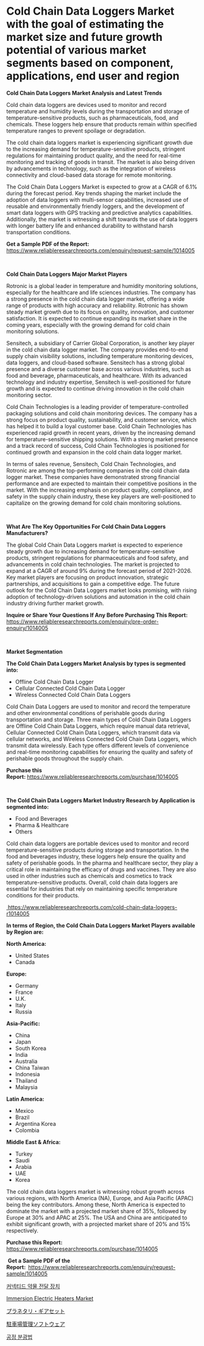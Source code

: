 <p><h1>Cold Chain Data Loggers Market with the goal of estimating the market size and future growth potential of various market segments based on component, applications, end user and region</h1></p><p><strong>Cold Chain Data Loggers Market Analysis and Latest Trends</strong></p>
<p><p>Cold chain data loggers are devices used to monitor and record temperature and humidity levels during the transportation and storage of temperature-sensitive products, such as pharmaceuticals, food, and chemicals. These loggers help ensure that products remain within specified temperature ranges to prevent spoilage or degradation.</p><p>The cold chain data loggers market is experiencing significant growth due to the increasing demand for temperature-sensitive products, stringent regulations for maintaining product quality, and the need for real-time monitoring and tracking of goods in transit. The market is also being driven by advancements in technology, such as the integration of wireless connectivity and cloud-based data storage for remote monitoring.</p><p>The Cold Chain Data Loggers Market is expected to grow at a CAGR of 6.1% during the forecast period. Key trends shaping the market include the adoption of data loggers with multi-sensor capabilities, increased use of reusable and environmentally friendly loggers, and the development of smart data loggers with GPS tracking and predictive analytics capabilities. Additionally, the market is witnessing a shift towards the use of data loggers with longer battery life and enhanced durability to withstand harsh transportation conditions.</p></p>
<p><strong>Get a Sample PDF of the Report:&nbsp;</strong> <a href="https://www.reliableresearchreports.com/enquiry/request-sample/1014005">https://www.reliableresearchreports.com/enquiry/request-sample/1014005</a></p>
<p>&nbsp;</p>
<p><strong>Cold Chain Data Loggers Major Market Players</strong></p>
<p><p>Rotronic is a global leader in temperature and humidity monitoring solutions, especially for the healthcare and life sciences industries. The company has a strong presence in the cold chain data logger market, offering a wide range of products with high accuracy and reliability. Rotronic has shown steady market growth due to its focus on quality, innovation, and customer satisfaction. It is expected to continue expanding its market share in the coming years, especially with the growing demand for cold chain monitoring solutions.</p><p>Sensitech, a subsidiary of Carrier Global Corporation, is another key player in the cold chain data logger market. The company provides end-to-end supply chain visibility solutions, including temperature monitoring devices, data loggers, and cloud-based software. Sensitech has a strong global presence and a diverse customer base across various industries, such as food and beverage, pharmaceuticals, and healthcare. With its advanced technology and industry expertise, Sensitech is well-positioned for future growth and is expected to continue driving innovation in the cold chain monitoring sector.</p><p>Cold Chain Technologies is a leading provider of temperature-controlled packaging solutions and cold chain monitoring devices. The company has a strong focus on product quality, sustainability, and customer service, which has helped it to build a loyal customer base. Cold Chain Technologies has experienced rapid growth in recent years, driven by the increasing demand for temperature-sensitive shipping solutions. With a strong market presence and a track record of success, Cold Chain Technologies is positioned for continued growth and expansion in the cold chain data logger market.</p><p>In terms of sales revenue, Sensitech, Cold Chain Technologies, and Rotronic are among the top-performing companies in the cold chain data logger market. These companies have demonstrated strong financial performance and are expected to maintain their competitive positions in the market. With the increasing emphasis on product quality, compliance, and safety in the supply chain industry, these key players are well-positioned to capitalize on the growing demand for cold chain monitoring solutions.</p></p>
<p>&nbsp;</p>
<p><strong>What Are The Key Opportunities For Cold Chain Data Loggers Manufacturers?</strong></p>
<p><p>The global Cold Chain Data Loggers market is expected to experience steady growth due to increasing demand for temperature-sensitive products, stringent regulations for pharmaceuticals and food safety, and advancements in cold chain technologies. The market is projected to expand at a CAGR of around 9% during the forecast period of 2021-2026. Key market players are focusing on product innovation, strategic partnerships, and acquisitions to gain a competitive edge. The future outlook for the Cold Chain Data Loggers market looks promising, with rising adoption of technology-driven solutions and automation in the cold chain industry driving further market growth.</p></p>
<p><strong>Inquire or Share Your Questions If Any Before Purchasing This Report:</strong> <a href="https://www.reliableresearchreports.com/enquiry/pre-order-enquiry/1014005">https://www.reliableresearchreports.com/enquiry/pre-order-enquiry/1014005</a></p>
<p>&nbsp;</p>
<p><strong>Market Segmentation</strong></p>
<p><strong>The Cold Chain Data Loggers Market Analysis by types is segmented into:</strong></p>
<p><ul><li>Offline Cold Chain Data Logger</li><li>Cellular Connected Cold Chain Data Logger</li><li>Wireless Connected Cold Chain Data Loggers</li></ul></p>
<p><p>Cold Chain Data Loggers are used to monitor and record the temperature and other environmental conditions of perishable goods during transportation and storage. Three main types of Cold Chain Data Loggers are Offline Cold Chain Data Loggers, which require manual data retrieval, Cellular Connected Cold Chain Data Loggers, which transmit data via cellular networks, and Wireless Connected Cold Chain Data Loggers, which transmit data wirelessly. Each type offers different levels of convenience and real-time monitoring capabilities for ensuring the quality and safety of perishable goods throughout the supply chain.</p></p>
<p><strong>Purchase this Report:&nbsp;</strong><a href="https://www.reliableresearchreports.com/purchase/1014005">https://www.reliableresearchreports.com/purchase/1014005</a></p>
<p>&nbsp;</p>
<p><strong>The Cold Chain Data Loggers Market Industry Research by Application is segmented into:</strong></p>
<p><ul><li>Food and Beverages</li><li>Pharma & Healthcare</li><li>Others</li></ul></p>
<p><p>Cold chain data loggers are portable devices used to monitor and record temperature-sensitive products during storage and transportation. In the food and beverages industry, these loggers help ensure the quality and safety of perishable goods. In the pharma and healthcare sector, they play a critical role in maintaining the efficacy of drugs and vaccines. They are also used in other industries such as chemicals and cosmetics to track temperature-sensitive products. Overall, cold chain data loggers are essential for industries that rely on maintaining specific temperature conditions for their products.</p></p>
<p><a href="https://www.reliableresearchreports.com/cold-chain-data-loggers-r1014005">&nbsp;https://www.reliableresearchreports.com/cold-chain-data-loggers-r1014005</a></p>
<p><strong>In terms of Region, the Cold Chain Data Loggers Market Players available by Region are:</strong></p>
<p>
    <p> <strong> North America: </strong>
        <ul>
            <li>United States</li>
            <li>Canada</li>
        </ul>
        </p> 
    <p> <strong> Europe: </strong>
        <ul>
            <li>Germany</li>
            <li>France</li>
            <li>U.K.</li>
            <li>Italy</li>
            <li>Russia</li>
        </ul>
        </p> 
    <p> <strong> Asia-Pacific: </strong>
        <ul>
            <li>China</li>
            <li>Japan</li>
            <li>South Korea</li>
            <li>India</li>
            <li>Australia</li>
            <li>China Taiwan</li>
            <li>Indonesia</li>
            <li>Thailand</li>
            <li>Malaysia</li>
        </ul>
        </p> 
    <p> <strong> Latin America: </strong>
        <ul>
            <li>Mexico</li>
            <li>Brazil</li>
            <li>Argentina Korea</li>
            <li>Colombia</li>
        </ul>
        </p> 
    <p> <strong> Middle East & Africa: </strong>
        <ul>
            <li>Turkey</li>
            <li>Saudi</li>
            <li>Arabia</li>
            <li>UAE</li>
            <li>Korea</li>
        </ul>
    </p>
    </p>
<p><p>The cold chain data loggers market is witnessing robust growth across various regions, with North America (NA), Europe, and Asia Pacific (APAC) being the key contributors. Among these, North America is expected to dominate the market with a projected market share of 35%, followed by Europe at 30% and APAC at 25%. The USA and China are anticipated to exhibit significant growth, with a projected market share of 20% and 15% respectively.</p></p>
<p><strong>Purchase this Report: </strong><a href="https://www.reliableresearchreports.com/purchase/1014005">https://www.reliableresearchreports.com/purchase/1014005</a></p>
<p>&nbsp;<strong>Get a Sample PDF of the Report:&nbsp;&nbsp;</strong><a href="https://www.reliableresearchreports.com/enquiry/request-sample/1014005">https://www.reliableresearchreports.com/enquiry/request-sample/1014005</a></p>
<p><strong></strong></p>
<p><p><a href="https://github.com/RichardLueilwitz787/Market-Research-Report-List-1/blob/main/515336226963.md">커넥티드 약물 전달 장치</a></p><p><a href="https://github.com/Sherrillcrooksxa8i18ucf2m/Market-Research-Report-List-2/blob/main/immersion-electric-heaters-market.md">Immersion Electric Heaters Market</a></p><p><a href="https://github.com/JacksonWiza1924/Market-Research-Report-List-1/blob/main/414034829249.md">プラネタリ・ギアセット</a></p><p><a href="https://medium.com/@ronaldowens626/%E9%A7%90%E8%BB%8A%E5%A0%B4%E7%AE%A1%E7%90%86%E3%82%BD%E3%83%95%E3%83%88%E3%82%A6%E3%82%A7%E3%82%A2%E5%B8%82%E5%A0%B4%E3%81%AE%E8%A6%8F%E6%A8%A1-%E5%B8%82%E5%A0%B4%E5%8B%95%E5%90%91%E3%81%A8%E5%B8%82%E5%A0%B4%E4%BA%88%E6%B8%AC-2024%E5%B9%B4%E3%81%8B%E3%82%892031%E5%B9%B4-05a56aa5eb2c">駐車場管理ソフトウェア</a></p><p><a href="https://medium.com/@bettietromp2023/%ED%94%84%EB%A1%9C%EC%84%B8%EC%8A%A4-%EB%B6%84%EA%B4%91%ED%95%99-%EC%8B%9C%EC%9E%A5-%EA%B7%9C%EB%AA%A8-%EC%8B%9C%EC%9E%A5-%EC%A0%84%EB%A7%9D-%EB%B0%8F-%EC%8B%9C%EC%9E%A5-%EC%98%88%EC%B8%A1-2024%EB%85%84%EB%B6%80%ED%84%B0-2031%EB%85%84-2f8e5e21e09c">공정 분광법</a></p></p>